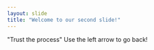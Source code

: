 ```yaml
---
layout: slide
title: "Welcome to our second slide!"
---
```

"Trust the process"
Use the left arrow to go back!
